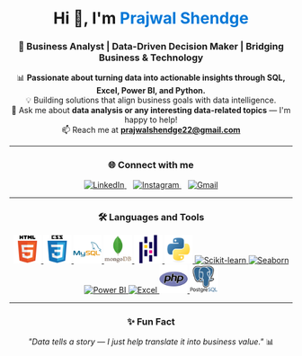 <!-- 🌟 Stylish GitHub Profile README for Prajwal Shendge 🌟 -->

<h1 align="center">Hi 👋, I'm <span style="color:#0078d7;">Prajwal Shendge</span></h1>
<h3 align="center">💼 Business Analyst | Data-Driven Decision Maker | Bridging Business & Technology</h3>

<p align="center">
  📊 <b>Passionate about turning data into actionable insights through SQL, Excel, Power BI, and Python.</b><br>
  💡 Building solutions that align business goals with data intelligence.<br>
  💬 Ask me about <b>data analysis or any interesting data-related topics</b> — I'm happy to help!<br>
  📫 Reach me at <a href="mailto:prajwalshendge22@gmail.com"><b>prajwalshendge22@gmail.com</b></a>
</p>

---

<h3 align="center">🌐 Connect with me</h3>
<p align="center">
  <a href="https://www.linkedin.com/in/prajwal-shendge/" target="_blank">
    <img src="https://cdn-icons-png.flaticon.com/512/174/174857.png" alt="LinkedIn" width="45" height="45"/>
  </a>&nbsp;&nbsp;
  <a href="https://instagram.com/prajwalshendge22" target="_blank">
    <img src="https://cdn-icons-png.flaticon.com/512/2111/2111463.png" alt="Instagram" width="45" height="45"/>
  </a>&nbsp;&nbsp;
  <a href="mailto:prajwalshendge22@gmail.com" target="_blank">
    <img src="https://cdn-icons-png.flaticon.com/512/732/732200.png" alt="Gmail" width="45" height="45"/>
  </a>
</p>

---

<h3 align="center">🛠️ Languages and Tools</h3>

<p align="center">
  <a href="https://www.w3.org/html/" target="_blank" rel="noreferrer">
    <img src="https://raw.githubusercontent.com/devicons/devicon/master/icons/html5/html5-original-wordmark.svg" alt="HTML5" width="50" height="50"/>
  </a>
  <a href="https://www.w3schools.com/css/" target="_blank" rel="noreferrer">
    <img src="https://raw.githubusercontent.com/devicons/devicon/master/icons/css3/css3-original-wordmark.svg" alt="CSS3" width="50" height="50"/>
  </a>
  <a href="https://www.mysql.com/" target="_blank" rel="noreferrer">
    <img src="https://raw.githubusercontent.com/devicons/devicon/master/icons/mysql/mysql-original-wordmark.svg" alt="MySQL" width="50" height="50"/>
  </a>
  <a href="https://www.mongodb.com/" target="_blank" rel="noreferrer">
    <img src="https://raw.githubusercontent.com/devicons/devicon/master/icons/mongodb/mongodb-original-wordmark.svg" alt="MongoDB" width="50" height="50"/>
  </a>
  <a href="https://pandas.pydata.org/" target="_blank" rel="noreferrer">
    <img src="https://raw.githubusercontent.com/devicons/devicon/master/icons/pandas/pandas-original.svg" alt="Pandas" width="50" height="50"/>
  </a>
  <a href="https://www.python.org" target="_blank" rel="noreferrer">
    <img src="https://raw.githubusercontent.com/devicons/devicon/master/icons/python/python-original.svg" alt="Python" width="50" height="50"/>
  </a>
  <a href="https://scikit-learn.org/" target="_blank" rel="noreferrer">
    <img src="https://upload.wikimedia.org/wikipedia/commons/0/05/Scikit_learn_logo_small.svg" alt="Scikit-learn" width="50" height="50"/>
  </a>
  <a href="https://seaborn.pydata.org/" target="_blank" rel="noreferrer">
    <img src="https://seaborn.pydata.org/_images/logo-mark-lightbg.svg" alt="Seaborn" width="50" height="50"/>
  </a>
  <a href="https://powerbi.microsoft.com/" target="_blank" rel="noreferrer">
    <img src="https://upload.wikimedia.org/wikipedia/commons/c/cf/New_Power_BI_Logo.svg" alt="Power BI" width="50" height="50"/>
  </a>
  <a href="https://www.microsoft.com/en-us/microsoft-365/excel" target="_blank" rel="noreferrer">
    <img src="https://cdn.worldvectorlogo.com/logos/microsoft-excel-2013.svg" alt="Excel" width="50" height="50"/>
  </a>
  <a href="https://www.php.net" target="_blank" rel="noreferrer">
    <img src="https://raw.githubusercontent.com/devicons/devicon/master/icons/php/php-original.svg" alt="PHP" width="50" height="50"/>
  </a>
  <a href="https://www.postgresql.org" target="_blank" rel="noreferrer">
    <img src="https://raw.githubusercontent.com/devicons/devicon/master/icons/postgresql/postgresql-original-wordmark.svg" alt="PostgreSQL" width="50" height="50"/>
  </a>
</p>

---

<h3 align="center">✨ Fun Fact</h3>
<p align="center">
  <i>"Data tells a story — I just help translate it into business value."</i> 📊
</p>
